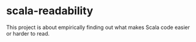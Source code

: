 scala-readability
=================

This project is about empirically finding out what makes Scala code easier or
harder to read.
